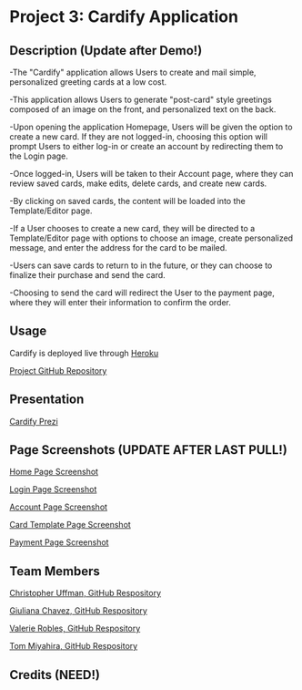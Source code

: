 # Project 3: Cardify Application

## Description (Update after Demo!)

-The "Cardify" application allows Users to create and mail simple, personalized greeting cards at a low cost.

-This application allows Users to generate "post-card" style greetings composed of an image on the front, and personalized text on the back. 

-Upon opening the application Homepage, Users will be given the option to create a new card. If they are not logged-in, choosing this option will prompt Users to either log-in or create an account by redirecting them to the Login page.

-Once logged-in, Users will be taken to their Account page, where they can review saved cards, make edits, delete cards, and create new cards.

-By clicking on saved cards, the content will be loaded into the Template/Editor page.

-If a User chooses to create a new card, they will be directed to a Template/Editor page with options to choose an image, create personalized message, and enter the address for the card to be mailed.

-Users can save cards to return to in the future, or they can choose to finalize their purchase and send the card. 

-Choosing to send the card will redirect the User to the payment page, where they will enter their information to confirm the order.

## Usage

Cardify is deployed live through [Heroku](https://floating-brushlands-04245.herokuapp.com/)

[Project GitHub Repository](https://github.com/SMU-Bootcamp-Project3/Cardify)

## Presentation

[Cardify Prezi](https://prezi.com/view/SWDGFUOhTcHr55TIMPn2/)

## Page Screenshots (UPDATE AFTER LAST PULL!)

[Home Page Screenshot]()

[Login Page Screenshot]()

[Account Page Screenshot]()

[Card Template Page Screenshot]()

[Payment Page Screenshot]()

## Team Members

[Christopher Uffman, GitHub Respository](https://github.com/anuffisenough)

[Giuliana Chavez, GitHub Respository](https://github.com/gj3chavez)

[Valerie Robles, GitHub Respository](https://github.com/valerierobles)

[Tom Miyahira, GitHub Respository](https://github.com/v-tommi)

## Credits (NEED!)


